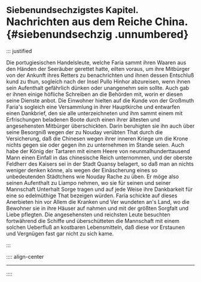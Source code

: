 # <small>Siebenundsechzigstes Kapitel.</small><br />Nachrichten aus dem Reiche China.{#siebenundsechzig .unnumbered}

::: justified

Die portugiesischen Handelsleute, welche Faria sammt ihren Waaren aus den Händen
der Seeräuber gerettet hatte, eilten voraus, um ihre Mitbürger von der Ankunft
ihres Retters zu benachrichten und ihnen dessen Entschluß kund zu thun, sogleich
nach der Insel Pullo Hinhor abzureisen, wenn ihnen sein Aufenthalt gefährlich
dünken oder unangenehm sein sollte. Auch gab er ihnen einige höfliche Schreiben
an die Behörden mit, worin er diesen seine Dienste anbot. Die Einwohner hielten
auf die Kunde von der Großmuth Faria's sogleich eine Versammlung in ihrer
Hauptkirche und entwarfen einen Dankbrief, den sie alle unterzeichneten und ihm
sammt einem mit Erfrischungen beladenen Boote durch einen ihrer ältesten und
angesehensten Mitbürger überschickten. Darin beruhigten sie ihn auch über seine
Besorgniß wegen der zu Nouday verübten That durch die Versicherung, daß die
Chinesen wegen ihrer inneren Kriege um die Krone nichts gegen sie oder gegen ihn
zu unternehmen im Stande seien. Auch habe der König der Tartaren mit einem Heere
von neunmalhunderttausend Mann einen Einfall in das chinesische Reich
unternommen, und der oberste Feldherr des Kaisers sei in der Stadt Quansy
belagert, so daß man an nichts weniger denken könne, als wegen der Einäscherung
eines so unbedeutenden Städtchens wie Nouday Rache zu üben. Er möge also seinen
Aufenthalt zu Liampo nehmen, wo sie für seinen und seiner Mannschaft Unterhalt
Sorge tragen und auf jede Weise ihre Dankbarkeit für eine so edelmüthige That
bezeigen würden. Faria schickte auf dieses Anerbieten hin vor Allem die Kranken
und Ver wundeten an's Land, wo die Bewohner sie in ihre Häuser auf nahmen und
mit der größten Sorgfalt und Liebe pflegten. Die angesehensten und reichsten
Leute besuchten fortwährend die Schiffe und überschütteten die Mannschaft mit
einem solchen Ueberfluß an kostbaren Lebensmitteln, daß diese vor Erstaunen und
Vergnügen fast gar nicht zu sich kame.

:::


:::: align-center
****
::::
